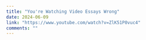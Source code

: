 ```yaml
---
title: "You're Watching Video Essays Wrong"
date: 2024-06-09
link: "https://www.youtube.com/watch?v=ZlK51P0vuc4"
comments: ""
---
```



